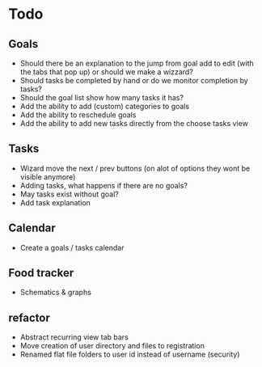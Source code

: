 # Todo

## Goals

- Should there be an explanation to the jump from goal add to edit (with the tabs that pop up) or should we make a wizzard?
- Should tasks be completed by hand or do we monitor completion by tasks?
- Should the goal list show how many tasks it has?
- Add the ability to add (custom) categories to goals
- Add the ability to reschedule goals
- Add the ability to add new tasks directly from the choose tasks view

## Tasks

- Wizard move the next / prev buttons (on alot of options they wont be visible anymore)
- Adding tasks, what happens if there are no goals?
- May tasks exist without goal?
- Add task explanation

## Calendar

- Create a goals / tasks calendar


## Food tracker

- Schematics & graphs


## refactor

- Abstract recurring view tab bars
- Move creation of user directory and files to registration
- Renamed flat file folders to user id instead of username (security)